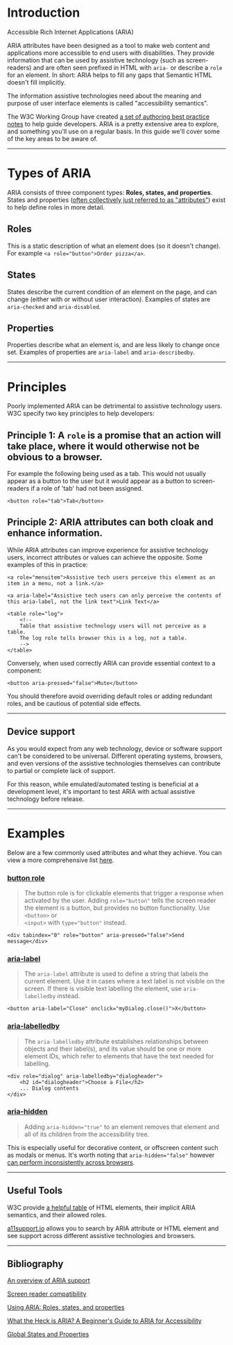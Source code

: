 # Introduction

Accessible Rich Internet Applications (ARIA)

ARIA attributes have been designed as a tool to make web content and applications more accessible to end users with disabilities. They provide information that can be used by assistive technology (such as screen-readers) and are often seen prefixed in HTML with `aria-` or describe a `role` for an element. In short: ARIA helps to fill any gaps that Semantic HTML doesn't fill implicitly.

The information assistive technologies need about the meaning and purpose of user interface elements is called "accessibility semantics".

The W3C Working Group have created [a set of authoring best practice notes](https://www.w3.org/TR/wai-aria-practices-1.1/) to help guide developers. ARIA is a pretty extensive area to explore, and something you'll use on a regular basis. In this guide we'll cover some of the key areas to be aware of.

---

# Types of ARIA

ARIA consists of three component types: **Roles, states, and properties**. States and properties ([often collectively just referred to as "attributes"](https://www.w3.org/TR/wai-aria-1.0/states_and_properties)) exist to help define roles in more detail.

## Roles

This is a static description of what an element does (so it doesn't change). For example `<a role="button">Order pizza</a>`.

## States

States describe the current condition of an element on the page, and can change (either with or without user interaction). Examples of states are `aria-checked` and `aria-disabled`.

## Properties

Properties describe what an element is, and are less likely to change once set. Examples of properties are `aria-label` and `aria-describedby`.

---

# Principles

Poorly implemented ARIA can be detrimental to assistive technology users. W3C specify two key principles to help developers:

## **Principle 1:** A `role` is a promise that an action will take place, where it would otherwise not be obvious to a browser.

For example the following being used as a tab. This would not usually appear as a button to the user but it would appear as a button to screen-readers if a role of 'tab' had not been assigned.

```
<button role="tab">Tab</button>
```

## **Principle 2:** ARIA attributes can both cloak and enhance information.

While ARIA attributes can improve experience for assistive technology users, incorrect attributes or values can achieve the opposite. Some examples of this in practice:

```
<a role="menuitem">Assistive tech users perceive this element as an item in a menu, not a link.</a>
```

```
<a aria-label="Assistive tech users can only perceive the contents of this aria-label, not the link text">Link Text</a>
```

```
<table role="log">
    <!--
    Table that assistive technology users will not perceive as a table.
    The log role tells browser this is a log, not a table.
    -->
</table>
```

Conversely, when used correctly ARIA can provide essential context to a component:

```
<button aria-pressed="false">Mute</button>
```

You should therefore avoid overriding default roles or adding redundant roles, and be cautious of potential side effects.

---

## Device support

As you would expect from any web technology, device or software support can't be considered to be universal. Different operating systems, browsers, and even versions of the assistive technologies themselves can contribute to partial or complete lack of support.

For this reason, while emulated/automated testing is beneficial at a development level, it's important to test ARIA with actual assistive technology before release.

---

# Examples

Below are a few commonly used attributes and what they achieve. You can view a more comprehensive list [here](https://developer.mozilla.org/en-US/docs/Web/Accessibility/ARIA/ARIA_Techniques).

### [button role](https://developer.mozilla.org/en-US/docs/Web/Accessibility/ARIA/Roles/button_role)

> The button role is for clickable elements that trigger a response when activated by the user. Adding `role="button"` tells the screen reader the element is a button, but provides no button functionality. Use  
> `<button>`
> or  
> `<input>` with `type="button"` instead.

```
<div tabindex="0" role="button" aria-pressed="false">Send message</div>
```

### [aria-label](https://developer.mozilla.org/en-US/docs/Web/Accessibility/ARIA/ARIA_Techniques/Using_the_aria-label_attribute)

> The `aria-label` attribute is used to define a string that labels the current element. Use it in cases where a text label is not visible on the screen. If there is visible text labelling the element, use `aria-labelledby` instead.

```
<button aria-label="Close" onclick="myDialog.close()">X</button>
```

### [aria-labelledby](https://developer.mozilla.org/en-US/docs/Web/Accessibility/ARIA/ARIA_Techniques/Using_the_aria-labelledby_attribute)

> The `aria-labelledby` attribute establishes relationships between objects and their label(s), and its value should be one or more element IDs, which refer to elements that have the text needed for labelling.

```
<div role="dialog" aria-labelledby="dialogheader">
    <h2 id="dialogheader">Choose a File</h2>
    ... Dialog contents
</div>
```

### [aria-hidden](https://developer.mozilla.org/en-US/docs/Web/Accessibility/ARIA/ARIA_Techniques/Using_the_aria-hidden_attribute)

> Adding `aria-hidden="true"` to an element removes that element and all of its children from the accessibility tree.

This is especially useful for decorative content, or offscreen content such as modals or menus. It's worth noting that `aria-hidden="false"` however [can perform inconsistently across browsers](https://www.w3.org/TR/wai-aria-1.1/#aria-hidden).

---

## Useful Tools

W3C provide [a helpful table](https://www.w3.org/TR/html-aria/#docconformance) of HTML elements, their implicit ARIA semantics, and their allowed roles.

[a11support.io](https://a11ysupport.io/) allows you to search by ARIA attribute or HTML element and see support across different assistive technologies and browsers.

---

## Bibliography

[An overview of ARIA support](https://www.a11yproject.com/posts/2020-05-13-aria-has-perfect-support/)

[Screen reader compatibility](https://www.powermapper.com/tests/screen-readers/aria/)

[Using ARIA: Roles, states, and properties](https://developer.mozilla.org/en-US/docs/Web/Accessibility/ARIA/ARIA_Techniques)

[What the Heck is ARIA? A Beginner's Guide to ARIA for Accessibility](https://www.lullabot.com/articles/what-heck-aria-beginners-guide-aria-accessibility)

[Global States and Properties](https://www.w3.org/TR/wai-aria/#global_states)
